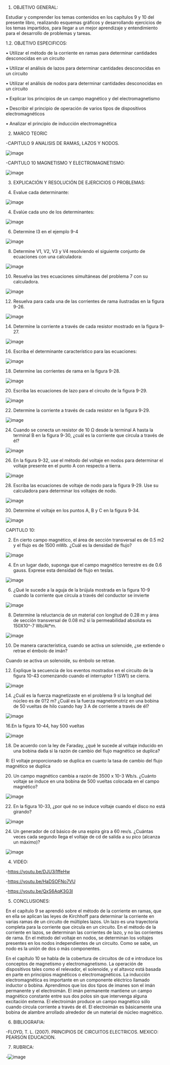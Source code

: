 1. OBJETIVO GENERAL:

Estudiar y comprender los temas contenidos en los capítulos 9 y 10 del presente libro, realizando esquemas gráficos y desarrollando ejercicios de los temas impartidos, para llegar a un mejor aprendizaje y entendimiento para el desarrollo de problemas y tareas.

1.2. OBJETIVO ESPECIFICOS:

•	Utilizar el método de la corriente en ramas para determinar cantidades desconocidas en un circuito

•	Utilizar el análisis de lazos para determinar cantidades desconocidas en un circuito

•	Utilizar el análisis de nodos para determinar cantidades desconocidas en un circuito

•	Explicar los principios de un campo magnético y del electromagnetismo

•	Describir el principio de operación de varios tipos de dispositivos electromagnéticos

•	Analizar el principio de inducción electromagnética


2. MARCO TEORIC

-CAPITULO 9 ANALISIS DE RAMAS, LAZOS Y NODOS.

![image](https://user-images.githubusercontent.com/105897327/178106203-fe5f76e1-a0ae-43e4-8395-7e078c71a1e2.png)


-CAPITULO 10 MAGNETISMO Y ELECTROMAGNETISMO:

![image](https://user-images.githubusercontent.com/105897327/178106239-8cae6173-f10b-4a84-bc35-15097f1c27e9.png)


3. EXPLICACIÓN Y RESOLUCIÓN DE EJERCICIOS O PROBLEMAS:

2. Evalue cada determinante:

![image](https://user-images.githubusercontent.com/105897327/178106400-0c0d5bdb-9d92-481e-9632-7d3e11db9703.png)

4. Evalúe cada uno de los determinantes:

![image](https://user-images.githubusercontent.com/105897327/178106422-330bea39-a4fd-4880-9201-8ebbad92058b.png)

6. Determine I3 en el ejemplo 9-4

![image](https://user-images.githubusercontent.com/105897327/178106477-caf53108-ecad-4f53-a952-2cac74d34ae8.png)

8. Determine V1, V2, V3 y V4 resolviendo el siguiente conjunto de ecuaciones con una calculadora:

![image](https://user-images.githubusercontent.com/105897327/178106509-c9e750e1-a812-4492-bc47-66539bf82e99.png)

10. Resuelva las tres ecuaciones simultáneas del problema 7 con su calculadora.

![image](https://user-images.githubusercontent.com/105897327/178106515-c615b1c1-2725-46af-93b1-bdf1cf024fd9.png)

12. Resuelva para cada una de las corrientes de rama ilustradas en la figura 9-26.

![image](https://user-images.githubusercontent.com/105897327/178106577-ee6a2205-ec5f-4663-9f56-3a6a6c424c17.png)

14. Determine la corriente a través de cada resistor mostrado en la figura 9-27.

![image](https://user-images.githubusercontent.com/105897327/178106610-aeeebce0-834b-4696-82b2-cdb6c1a95eb1.png)

16. Escriba el determinante característico para las ecuaciones:

![image](https://user-images.githubusercontent.com/105897327/178106645-a184e9ae-643b-419c-aa01-f5e8ca779b60.png)

18. Determine las corrientes de rama en la figura 9-28.

![image](https://user-images.githubusercontent.com/105897327/178106685-97947d0d-6439-4a86-b831-c78fbe1fdeb0.png)

20. Escriba las ecuaciones de lazo para el circuito de la figura 9-29.

![image](https://user-images.githubusercontent.com/105897327/178106721-d6b52942-4217-47d2-9346-fae6cb131fd8.png)

22. Determine la corriente a través de cada resistor en la figura 9-29.

![image](https://user-images.githubusercontent.com/105897327/178106735-41e0617c-8836-4910-9db3-32083bad55fd.png)

24. Cuando se conecta un resistor de 10 Ω desde la terminal A hasta la terminal B en la figura 9-30, ¿cuál es la corriente que circula a través de él?

![image](https://user-images.githubusercontent.com/105897327/178106795-00373a29-36aa-49bb-b8fe-cae30ef8fce8.png)

26. En la figura 9-32, use el método del voltaje en nodos para determinar el voltaje presente en el punto A con respecto a tierra.

![image](https://user-images.githubusercontent.com/105897327/178106819-03fb0216-b7f9-48ad-b210-3e5e343d6867.png)

28. Escriba las ecuaciones de voltaje de nodo para la figura 9-29. Use su calculadora para determinar los voltajes de nodo.

![image](https://user-images.githubusercontent.com/105897327/178106835-7e74d281-3334-4efd-b18f-62d6a7db51de.png)

30. Determine el voltaje en los puntos A, B y C en la figura 9-34.

![image](https://user-images.githubusercontent.com/105897327/178106897-86a380ea-f50d-46d2-993f-b97c65a8b15a.png)

CAPITULO 10:

2. En cierto campo magnético, el área de sección transversal es de 0.5 m2 y el flujo es de 1500 mWb. ¿Cuál es la densidad de flujo?

![image](https://user-images.githubusercontent.com/105897327/178106914-1e0464fd-a4ab-45ed-ac58-829c6ca0b03b.png)

4. En un lugar dado, suponga que el campo magnético terrestre es de 0.6 gauss. Exprese esta densidad de flujo en teslas.

![image](https://user-images.githubusercontent.com/105897327/178106928-98b6fb18-338b-459c-a53a-80ea6d2e372c.png)

6. ¿Qué le sucede a la aguja de la brújula mostrada en la figura 10-9 cuando la corriente que circula a través del conductor se invierte

![image](https://user-images.githubusercontent.com/105897327/178106934-2b257aed-4aec-4688-aba9-420a1ef1dc77.png)

8. Determine la reluctancia de un material con longitud de 0.28 m y área de sección transversal de 0.08 m2 si la permeabilidad absoluta es 150X10^-7 Wb/At*m.

![image](https://user-images.githubusercontent.com/105897327/178106950-95a516a2-cbd7-4c8e-8b2e-b400c4d12a60.png)

10. De manera característica, cuando se activa un solenoide, ¿se extiende o retrae el émbolo de imán?

Cuando se activa un solenoide, su émbolo se retrae.

12. Explique la secuencia de los eventos mostrados en el circuito de la figura 10-43 comenzando cuando el interruptor 1 (SW1) se cierra.

![image](https://user-images.githubusercontent.com/105897327/178106980-c5530cf1-570e-4807-b0d5-b1f0b2da83eb.png)

14. ¿Cuál es la fuerza magnetizaste en el problema 9 si la longitud del núcleo es de 0?2 m? ¿Cuál es la fuerza magnetomotriz en una bobina de 50 vueltas de hilo cuando hay 3 A de corriente a través de él?

![image](https://user-images.githubusercontent.com/105897327/178106991-9831765f-34f0-4ed6-8bc0-7b38e299ef80.png)

16.En la figura 10-44, hay 500 vueltas

![image](https://user-images.githubusercontent.com/105897327/178107050-fb448523-ba58-42c3-b897-d1c3645dc951.png)

18. De acuerdo con la ley de Faraday, ¿qué le sucede al voltaje inducido en una bobina dada si la razón de cambio del flujo magnético se duplica?

R: El voltaje proporcionado se duplica en cuanto la tasa de cambio del flujo magnético se duplica

20. Un campo magnético cambia a razón de 3500 x 10-3 Wb/s. ¿Cuánto voltaje se induce en una bobina de 500 vueltas colocada en el campo magnético?

![image](https://user-images.githubusercontent.com/105897327/178107088-b685d816-6de3-43ff-80ce-ee32573c8a7e.png)

22. En la figura 10-33, ¿por qué no se induce voltaje cuando el disco no está girando? 

![image](https://user-images.githubusercontent.com/105897327/178107112-80b9c51b-b991-4598-848e-519c805338de.png)

24. Un generador de cd básico de una espira gira a 60 rev/s. ¿Cuántas veces cada segundo llega el voltaje de cd de salida a su pico (alcanza un máximo)? 

![image](https://user-images.githubusercontent.com/105897327/178107132-b458cab6-8630-47aa-8406-c80f93e013c9.png)



4. VIDEO:

-https://youtu.be/DJU3i1ffeHw

-https://youtu.be/HaDSOFNo7VU

-https://youtu.be/QxS6AqK3G3I

5. CONCLUSIONES:

En el capítulo 9 se aprendió sobre el método de la corriente en ramas, que en ella se aplican las leyes de Kirchhoff para determinar la corriente en varias ramas de un circuito de múltiples lazos. Un lazo es una trayectoria completa para la corriente que circula en un circuito. En el método de la corriente en lazos, se determinan las corrientes de lazo, y no las corrientes de rama. En el método del voltaje en nodos, se determinan los voltajes presentes en los nodos independientes de un circuito. Como se sabe, un nodo es la unión de dos o más componentes.

En el capítulo 10 se habla de la cobertura de circuitos de cd e introduce los conceptos de magnetismo y electromagnetismo. La operación de dispositivos tales como el relevador, el solenoide, y el altavoz está basada en parte en principios magnéticos o electromagnéticos. La inducción electromagnética es importante en un componente eléctrico llamado inductor o bobina. Aprendimos que los dos tipos de imanes son el imán permanente y el electroimán. El imán permanente mantiene un campo magnético constante entre sus dos polos sin que intervenga alguna excitación externa. El electroimán produce un campo magnético sólo cuando circula corriente a través de él. El electroimán es básicamente una bobina de alambre arrollado alrededor de un material de núcleo magnético.


6. BIBLIOGRAFIA:

-FLOYD, T. L. (2007). PRINCIPIOS DE CIRCUITOS ELECTRICOS. MEXICO: PEARSON EDUCACION.

7. RUBRICA:

-![image](https://user-images.githubusercontent.com/105897327/170218711-e4182641-35ef-44bc-a08e-b6f501d03b7b.png)




